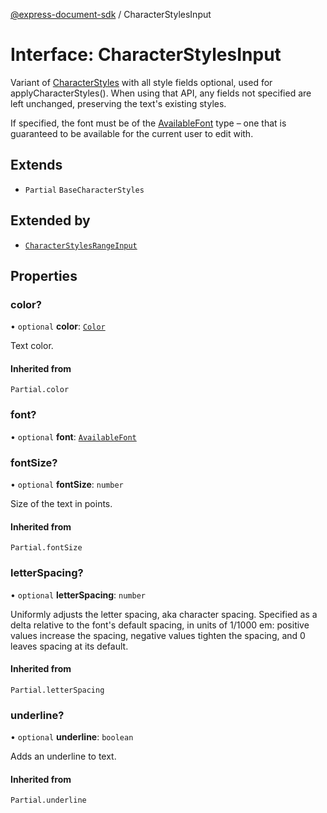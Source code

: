 [@express-document-sdk](../overview.md) / CharacterStylesInput

# Interface: CharacterStylesInput

Variant of [CharacterStyles](character-styles.md) with all style fields optional, used for applyCharacterStyles(). When using that API,
any fields not specified are left unchanged, preserving the text's existing styles.

If specified, the font must be of the [AvailableFont](../classes/available-font.md) type – one that is guaranteed to be available for the current
user to edit with.

## Extends

-   `Partial` `BaseCharacterStyles`

## Extended by

-   [`CharacterStylesRangeInput`](character-styles-range-input.md)

## Properties

### color?

• `optional` **color**: [`Color`](color.md)

Text color.

#### Inherited from

`Partial.color`

<HorizontalLine />

### font?

• `optional` **font**: [`AvailableFont`](../classes/available-font.md)

<HorizontalLine />

### fontSize?

• `optional` **fontSize**: `number`

Size of the text in points.

#### Inherited from

`Partial.fontSize`

<HorizontalLine />

### letterSpacing?

• `optional` **letterSpacing**: `number`

Uniformly adjusts the letter spacing, aka character spacing. Specified as a delta relative to the font's default
spacing, in units of 1/1000 em: positive values increase the spacing, negative values tighten the spacing, and 0
leaves spacing at its default.

#### Inherited from

`Partial.letterSpacing`

<HorizontalLine />

### underline?

• `optional` **underline**: `boolean`

Adds an underline to text.

#### Inherited from

`Partial.underline`
